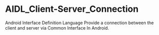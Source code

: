 # AIDL_Client-Server_Connection
Android Interface Definition Language Provide a connection between the client and server via Common Interface In Android.
